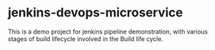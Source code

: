 # jenkins-devops-microservice

This is a demo project for jenkins pipeline demonstration, with various stages of build lifecycle involved in the 
Build life cycle.
